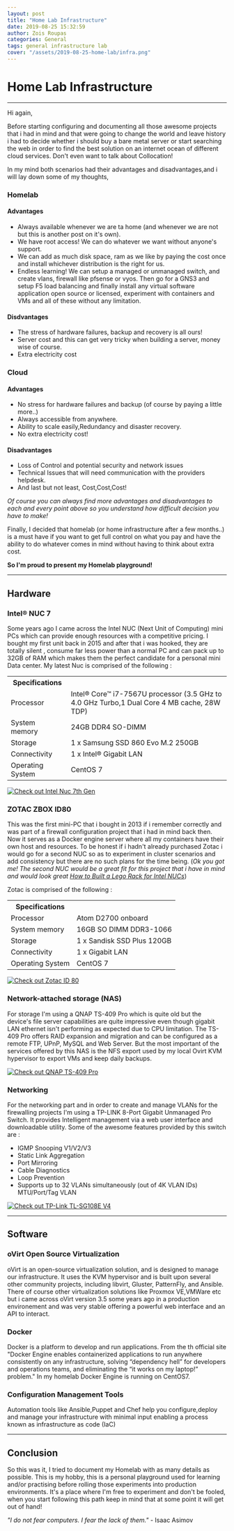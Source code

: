 ```yaml
---
layout: post
title: "Home Lab Infrastructure"
date: 2019-08-25 15:32:59
author: Zois Roupas
categories: General
tags: general infrastructure lab
cover: "/assets/2019-08-25-home-lab/infra.png"
---
```

<h1>Home Lab Infrastructure</h1>

<hr>

Hi again,
  
Before starting configuring and documenting all those awesome projects that i had in mind and that were going to change the world and leave history i had to decide whether i should buy a bare metal server or start searching the web in order to find the best solution on an internet ocean of different cloud services. Don't even want to talk about Collocation!

In my mind both scenarios had their advantages and disadvantages,and i will lay down some of my thoughts,

<h3>Homelab</h3>

<h4>Advantages</h4>

<ul>
<li>Always available whenever we are ta home (and whenever we are not but this is another post on it's own).</li>
<li>We have root access! We can do whatever we want without anyone's support.</li>
<li>We can add as much disk space, ram as we like by paying the cost once and install whichever distribution is the right for us.</li>
<li>Endless learning! We can setup a managed or unmanaged switch, and create vlans, firewall like pfsense or vyos. Then go for a GNS3 and setup F5 load balancing and finally install any virtual software application open source or  licensed, experiment with containers and VMs and all of these without any limitation.
</li>
</ul>

<h4>Disdvantages</h4>
<ul>
<li>The stress of hardware failures, backup and recovery is all ours!</li>
<li>Server cost and this can get very tricky when building a server, money wise of course.</li>
<li>Extra electricity cost</li>
</ul>

<h3>Cloud</h3>

<h4>Advantages</h4>
  
<ul>
<li>No stress for hardware failures and backup (of course by paying a little more..)</li>
<li>Always accessible from anywhere.</li>
<li>Ability to scale easily,Redundancy and disaster recovery.</li>
<li>No extra electricity cost!</li>
</ul>  

<h4>Disadvantages</h4>
<ul>
<li>Loss of Control and potential security and network issues</li>
<li>Technical Issues that will need communication with the providers helpdesk.</li>
<li>And last but not least, Cost,Cost,Cost!</li>
</ul>  

*Of course you can always find more advantages and disadvantages to each and every point above so you understand how difficult decision you have to make!*

Finally, I decided that homelab (or home infrastructure after a few months..) is a must have if you want to get full control on what you pay and have the ability to do whatever comes in mind without having to think about extra cost. 

**So I'm proud to present my Homelab playground!**

<hr>

<h2>Hardware</h2>

<h3>Intel® NUC 7</h3>

Some years ago I came across the Intel NUC (Next Unit of Computing) mini PCs which can provide enough resources with a competitive pricing. I bought my first unit back in 2015 and after that i was hooked, they are totally silent , consume far less power than a normal PC and can pack up to 32GB of RAM which makes them the perfect candidate for a personal mini Data center. 
My latest Nuc is comprised of the following :

<table cellspacing="0" cellpadding="0">
  <tr>
    <th>Specifications</th>
  </tr>
  <tr>
    <td>Processor</td><td>Intel® Core™ i7-7567U processor (3.5 GHz to 4.0 GHz Turbo,1 Dual Core 4 MB cache, 28W TDP)</td>
  </tr>
  <tr class="even">
    <td>System memory</td><td>24GB DDR4 SO-DIMM</td>
  </tr>
  <tr>
    <td>Storage</td><td>1 x Samsung SSD 860 Evo M.2 250GB</td>
  </tr>
    <tr>
    <td>Connectivity</td><td>1 x Intel® Gigabit LAN</td>
  </tr>
    <tr>
    <td>Operating System</td><td>CentOS 7</td>
  </tr>
</table>

<a href="/assets/2019-08-25-home-lab/nuc7i7.jpg" data-lightbox="nuc-large" data-title="Check out Intel Nuc 7th Gen">
  <img src="/assets/2019-08-25-home-lab/nuc7i7.jpg" title="Check out Intel Nuc 7th Gen">
</a>

<br/>

<h3>ZOTAC ZBOX ID80</h3>

This was the first mini-PC that i bought in 2013 if i remember correctly and was part of a firewall configuration project that i had in mind back then. Now it serves as a Docker engine server where all my containers have their own host and resources. 
To be honest if i hadn't already purchased Zotac i would go for a second NUC so as to experiment in cluster scenarios and add consistency but there are no such plans for the time being.
(*Ok you got me! The second NUC would be a great fit for this project that i have in mind and would look great [How to Built a Lego Rack for Intel NUCs][How to Built a Lego Rack for Intel NUCs]*)

Zotac is comprised of the following :

<table cellspacing="0" cellpadding="0">
  <tr>
    <th>Specifications</th>
  </tr>
  <tr>
    <td>Processor</td><td>Atom D2700 onboard</td>
  </tr>
  <tr class="even">
    <td>System memory</td><td>16GB SO DIMM DDR3-1066 </td>
  </tr>
  <tr>
    <td>Storage</td><td>1 x Sandisk SSD Plus 120GB</td>
  </tr>
    <tr>
    <td>Connectivity</td><td>1 x Gigabit LAN</td>
  </tr>
    <tr>
    <td>Operating System</td><td>CentOS 7</td>
  </tr>
</table>

<a href="/assets/2019-08-25-home-lab/zotac.jpg" data-lightbox="nuc-large" data-title="Check out Zotac ID 80">
  <img src="/assets/2019-08-25-home-lab/zotac.jpg" title="Check out Zotac ID 80">
</a>

<h3>Network-attached storage (NAS)</h3>

For storage I'm using a QNAP TS-409 Pro which is quite old but the device's file server capabilities are quite impressive even though gigabit LAN ethernet isn't performing as expected due to CPU limitation. The TS-409 Pro offers RAID expansion and migration and can be configured as a remote FTP, UPnP, MySQL and Web Server. But the most important of the services offered by this NAS is the NFS export used by my local Ovirt KVM hypervisor to export VMs and keep daily backups.

<a href="/assets/2019-08-25-home-lab/qnap.jpg" data-lightbox="nuc-large" data-title="Check out QNAP TS-409 Pro">
  <img src="/assets/2019-08-25-home-lab/qnap.jpg" title="Check out QNAP TS-409 Pro">
</a>

<h3>Networking</h3>

For the networking part and in order to create and manage VLANs for the firewalling projects I'm using a TP-LINK 8-Port Gigabit Unmanaged Pro Switch. It provides Intelligent management via a web user interface and downloadable utility. Some of the awesome features provided by this switch are :

<ul class="default">
  <li>IGMP Snooping V1/V2/V3</li>
  <li>Static Link Aggregation</li>
  <li>Port Mirroring</li>
  <li>Cable Diagnostics</li>
  <li>Loop Prevention</li>
  <li>Supports up to 32 VLANs simultaneously (out of 4K VLAN IDs) MTU/Port/Tag VLAN</li>
</ul>

<a href="/assets/2019-08-25-home-lab/link-switch.png" data-lightbox="nuc-large" data-title="Check out TP-Link TL-SG108E V4">
  <img src="/assets/2019-08-25-home-lab/link-switch.png" title="Check out TP-Link TL-SG108E V4">
</a>

<hr>

<h2>Software</h2>

<h3>oVirt Open Source Virtualization</h3>

oVirt is an open-source virtualization solution, and is designed to manage our infrastructure. It uses the KVM hypervisor and is built upon several other community projects, including libvirt, Gluster, PatternFly, and Ansible. There of course other virtualization solutions like Proxmox VE,VMWare etc but i came across oVirt version 3.5 some years ago in a production environement and was very stable offering a powerful web interface and an API to interact.

<h3>Docker</h3>

Docker is a platform to develop and run applications. From the th official site "Docker Engine enables containerized applications to run anywhere consistently on any infrastructure, solving “dependency hell” for developers and operations teams, and eliminating the “it works on my laptop!” problem."
In my homelab Docker Engine is running on CentOS7. 

<h3>Configuration Management Tools</h3>

Automation tools like Ansible,Puppet and Chef help you configure,deploy and manage your infrastructure with minimal input enabling a process known as infrastructure as code (IaC)

<hr>

<h2>Conclusion</h2>

So this was it, I tried to document my Homelab with as many details as possible. This is my hobby, this is a personal playground used for learning and/or practising before rolling those experiments into production environments. It's a place where I'm free to experiment and don't be fooled, when you start following this path keep in mind that at some point it will get out of hand!

*"I do not fear computers. I fear the lack of them."* - Isaac Asimov

[How to Built a Lego Rack for Intel NUCs]: https://www.devtty.uk/homelab/How-I-Built-a-Lego-Rack-for-the-Intel-NUCs